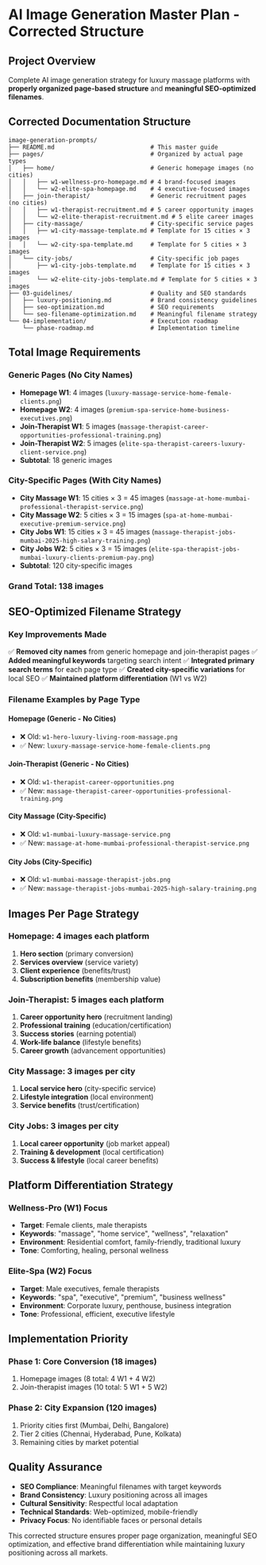 # AI Image Generation Master Plan - Corrected Structure

## Project Overview
Complete AI image generation strategy for luxury massage platforms with **properly organized page-based structure** and **meaningful SEO-optimized filenames**.

## Corrected Documentation Structure
```
image-generation-prompts/
├── README.md                           # This master guide
├── pages/                              # Organized by actual page types
│   ├── home/                           # Generic homepage images (no cities)
│   │   ├── w1-wellness-pro-homepage.md # 4 brand-focused images
│   │   └── w2-elite-spa-homepage.md    # 4 executive-focused images
│   ├── join-therapist/                 # Generic recruitment pages (no cities)
│   │   ├── w1-therapist-recruitment.md # 5 career opportunity images
│   │   └── w2-elite-therapist-recruitment.md # 5 elite career images
│   ├── city-massage/                   # City-specific service pages
│   │   ├── w1-city-massage-template.md # Template for 15 cities × 3 images
│   │   └── w2-city-spa-template.md     # Template for 5 cities × 3 images
│   └── city-jobs/                      # City-specific job pages
│       ├── w1-city-jobs-template.md    # Template for 15 cities × 3 images
│       └── w2-elite-city-jobs-template.md # Template for 5 cities × 3 images
├── 03-guidelines/                      # Quality and SEO standards
│   ├── luxury-positioning.md           # Brand consistency guidelines
│   ├── seo-optimization.md             # SEO requirements
│   └── seo-filename-optimization.md    # Meaningful filename strategy
└── 04-implementation/                  # Execution roadmap
    └── phase-roadmap.md                # Implementation timeline
```

## **Total Image Requirements**

### **Generic Pages (No City Names)**
- **Homepage W1**: 4 images (`luxury-massage-service-home-female-clients.png`)
- **Homepage W2**: 4 images (`premium-spa-service-home-business-executives.png`)
- **Join-Therapist W1**: 5 images (`massage-therapist-career-opportunities-professional-training.png`)
- **Join-Therapist W2**: 5 images (`elite-spa-therapist-careers-luxury-client-service.png`)
- **Subtotal**: 18 generic images

### **City-Specific Pages (With City Names)**
- **City Massage W1**: 15 cities × 3 = 45 images (`massage-at-home-mumbai-professional-therapist-service.png`)
- **City Massage W2**: 5 cities × 3 = 15 images (`spa-at-home-mumbai-executive-premium-service.png`)
- **City Jobs W1**: 15 cities × 3 = 45 images (`massage-therapist-jobs-mumbai-2025-high-salary-training.png`)
- **City Jobs W2**: 5 cities × 3 = 15 images (`elite-spa-therapist-jobs-mumbai-luxury-clients-premium-pay.png`)
- **Subtotal**: 120 city-specific images

### **Grand Total**: 138 images

## **SEO-Optimized Filename Strategy**

### **Key Improvements Made**
✅ **Removed city names** from generic homepage and join-therapist pages
✅ **Added meaningful keywords** targeting search intent
✅ **Integrated primary search terms** for each page type
✅ **Created city-specific variations** for local SEO
✅ **Maintained platform differentiation** (W1 vs W2)

### **Filename Examples by Page Type**

#### **Homepage (Generic - No Cities)**
- ❌ Old: `w1-hero-luxury-living-room-massage.png`
- ✅ New: `luxury-massage-service-home-female-clients.png`

#### **Join-Therapist (Generic - No Cities)**
- ❌ Old: `w1-therapist-career-opportunities.png`
- ✅ New: `massage-therapist-career-opportunities-professional-training.png`

#### **City Massage (City-Specific)**
- ❌ Old: `w1-mumbai-luxury-massage-service.png`
- ✅ New: `massage-at-home-mumbai-professional-therapist-service.png`

#### **City Jobs (City-Specific)**
- ❌ Old: `w1-mumbai-massage-therapist-jobs.png`
- ✅ New: `massage-therapist-jobs-mumbai-2025-high-salary-training.png`

## **Images Per Page Strategy**

### **Homepage**: 4 images each platform
1. **Hero section** (primary conversion)
2. **Services overview** (service variety)
3. **Client experience** (benefits/trust)
4. **Subscription benefits** (membership value)

### **Join-Therapist**: 5 images each platform
1. **Career opportunity hero** (recruitment landing)
2. **Professional training** (education/certification)
3. **Success stories** (earning potential)
4. **Work-life balance** (lifestyle benefits)
5. **Career growth** (advancement opportunities)

### **City Massage**: 3 images per city
1. **Local service hero** (city-specific service)
2. **Lifestyle integration** (local environment)
3. **Service benefits** (trust/certification)

### **City Jobs**: 3 images per city
1. **Local career opportunity** (job market appeal)
2. **Training & development** (local certification)
3. **Success & lifestyle** (local career benefits)

## **Platform Differentiation Strategy**

### **Wellness-Pro (W1) Focus**
- **Target**: Female clients, male therapists
- **Keywords**: "massage", "home service", "wellness", "relaxation"
- **Environment**: Residential comfort, family-friendly, traditional luxury
- **Tone**: Comforting, healing, personal wellness

### **Elite-Spa (W2) Focus**
- **Target**: Male executives, female therapists
- **Keywords**: "spa", "executive", "premium", "business wellness"
- **Environment**: Corporate luxury, penthouse, business integration
- **Tone**: Professional, efficient, executive lifestyle

## **Implementation Priority**

### **Phase 1: Core Conversion (18 images)**
1. Homepage images (8 total: 4 W1 + 4 W2)
2. Join-therapist images (10 total: 5 W1 + 5 W2)

### **Phase 2: City Expansion (120 images)**
1. Priority cities first (Mumbai, Delhi, Bangalore)
2. Tier 2 cities (Chennai, Hyderabad, Pune, Kolkata)
3. Remaining cities by market potential

## **Quality Assurance**
- **SEO Compliance**: Meaningful filenames with target keywords
- **Brand Consistency**: Luxury positioning across all images
- **Cultural Sensitivity**: Respectful local adaptation
- **Technical Standards**: Web-optimized, mobile-friendly
- **Privacy Focus**: No identifiable faces or personal details

This corrected structure ensures proper page organization, meaningful SEO optimization, and effective brand differentiation while maintaining luxury positioning across all markets.